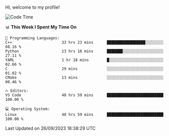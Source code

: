 HI, welcome to my profile!
<!--START_SECTION:waka-->
![Code Time](http://img.shields.io/badge/Code%20Time-1%2C522%20hrs%2058%20mins-blue)

📊 **This Week I Spent My Time On** 

```text
💬 Programming Languages: 
C++                      33 hrs 23 mins      █████████████████░░░░░░░░   68.16 % 
Python                   13 hrs 16 mins      ███████░░░░░░░░░░░░░░░░░░   27.11 % 
YAML                     1 hr 18 mins        █░░░░░░░░░░░░░░░░░░░░░░░░   02.66 % 
C                        29 mins             ░░░░░░░░░░░░░░░░░░░░░░░░░   01.02 % 
CMake                    13 mins             ░░░░░░░░░░░░░░░░░░░░░░░░░   00.46 % 

🔥 Editors: 
VS Code                  48 hrs 59 mins      █████████████████████████   100.00 % 

💻 Operating System: 
Linux                    48 hrs 59 mins      █████████████████████████   100.00 % 
```


 Last Updated on 26/09/2023 18:38:29 UTC
<!--END_SECTION:waka-->
